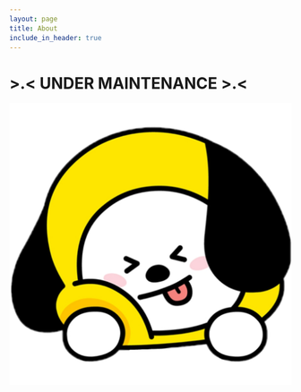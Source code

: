 ```yaml
---
layout: page
title: About
include_in_header: true
---
```



# >.< UNDER MAINTENANCE >.<

![](./icon-bts/android-chrome-512x512.png)
